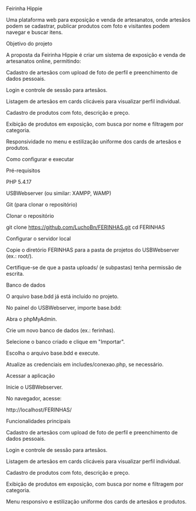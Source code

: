 Feirinha Hippie

Uma plataforma web para exposição e venda de artesanatos, onde artesãos podem se cadastrar, publicar produtos com foto e visitantes podem navegar e buscar itens.

Objetivo do projeto

A proposta da Feirinha Hippie é criar um sistema de exposição e venda de artesanatos online, permitindo:

Cadastro de artesãos com upload de foto de perfil e preenchimento de dados pessoais.

Login e controle de sessão para artesãos.

Listagem de artesãos em cards clicáveis para visualizar perfil individual.

Cadastro de produtos com foto, descrição e preço.

Exibição de produtos em exposição, com busca por nome e filtragem por categoria.

Responsividade no menu e estilização uniforme dos cards de artesãos e produtos.

Como configurar e executar

Pré-requisitos

PHP 5.4.17

USBWebserver (ou similar: XAMPP, WAMP)

Git (para clonar o repositório)

Clonar o repositório

git clone https://github.com/LuchoBn/FERINHAS.git
cd FERINHAS

Configurar o servidor local

Copie o diretório FERINHAS para a pasta de projetos do USBWebserver (ex.: root/).

Certifique-se de que a pasta uploads/ (e subpastas) tenha permissão de escrita.

Banco de dados

O arquivo base.bdd já está incluído no projeto.

No painel do USBWebserver, importe base.bdd:

Abra o phpMyAdmin.

Crie um novo banco de dados (ex.: ferinhas).

Selecione o banco criado e clique em "Importar".

Escolha o arquivo base.bdd e execute.

Atualize as credenciais em includes/conexao.php, se necessário.

Acessar a aplicação

Inicie o USBWebserver.

No navegador, acesse:

http://localhost/FERINHAS/

Funcionalidades principais

Cadastro de artesãos com upload de foto de perfil e preenchimento de dados pessoais.

Login e controle de sessão para artesãos.

Listagem de artesãos em cards clicáveis para visualizar perfil individual.

Cadastro de produtos com foto, descrição e preço.

Exibição de produtos em exposição, com busca por nome e filtragem por categoria.

Menu responsivo e estilização uniforme dos cards de artesãos e produtos.
